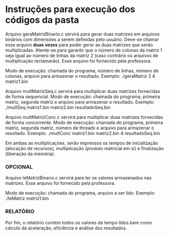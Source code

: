# Instruções para execução dos códigos da pasta

Arquivo geraMatrizBinario.c servirá para gerar duas matrizes em arquivos binários com dimensões a serem definidas pelo usuário.
Deve-se chamar esse arquivo **duas vezes** para poder gerar as duas matrizes que serão multiplicadas. 
Atente-se para garantir que o número de colunas da matriz 1 seja igual ao número de linhas da matriz 2 (caso contrário os arquivos de multiplicação reclamarão). 
Esse arquivo foi fornecido pela professora.

Modo de execução: chamada do programa, número de linhas, número de colunas, arquivo para armazenar o resultado.
Exemplo: ./geraMatriz 3 4 matriz1.bin

Arquivo multMatrizSeq.c servirá para multiplicar duas matrizes fornecidas de forma sequencial.
Modo de execução: chamada do programa, primeira matriz, segunda matriz e arquivo para armazenar o resultado.
Exemplo: ./multSeq matriz1.bin matriz2.bin resultadoSeq.bin

Arquivo multMatrizConc.c servirá para multiplicar duas matrizes fornecidas de forma concorrente.
Modo de execução: chamada do programa, primeira matriz, segunda matriz, número de threads e arquivo para armazenar o resultado.
Exemplo: ./multConc matriz1.bin matriz2.bin 4 resultadoSeq.bin

Em ambas as multiplicações, serão impressos os tempos de inicialização (alocação de recursos), 
multiplicação (produto matricial em si) e finalização (liberação da memória).

### OPCIONAL 
Arquivo leMatrizBinario.c servirá para ler os valores armazenados nas matrizes.
Esse arquivo foi fornecido pela professora.

Modo de execução: chamada do programa, arquivo a ser lido.
Exemplo: ./leMatriz matriz1.bin


### RELATÓRIO
Por fim, o relatório contém todos os valores de tempo lidos bem como cálculo da aceleração, eficiência e análise dos resultados.

